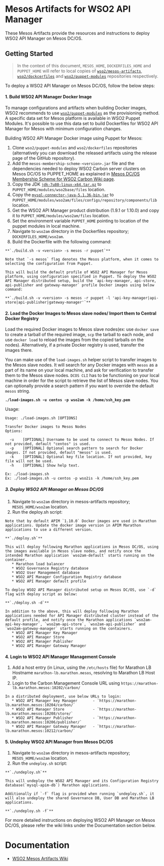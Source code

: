# Mesos Artifacts for WSO2 API Manager

These Mesos Artifacts provide the resources and instructions to deploy WSO2 API Manager on Mesos DC/OS.

## Getting Started

>In the context of this document, `MESOS_HOME`, `DOCKERFILES_HOME` and `PUPPET_HOME` will refer to local copies of [`wso2/mesos-artifacts`](https://github.com/wso2/mesos-artifacts/), [`wso2/dockcerfiles`](https://github.com/wso2/dockerfiles/) and [`wso2/puppet-modules`](https://github.com/wso2/puppet-modules) repositories respectively.

To deploy a WSO2 API Manager on Mesos DC/OS, follow the below steps:

#### 1. Build WSO2 API Manager Docker Image

To manage configurations and artifacts when building Docker images, WSO2 recommends to use [`wso2/puppet-modules`](https://github.com/wso2/puppet-modules) as the provisioning method. A specific data set for Mesos platform is available in WSO2 Puppet Modules. It's possible to use this data set to build Dockerfiles for WSO2 API Manager for Mesos with minimum configuration changes.

Building WSO2 API Manager Docker image using Puppet for Mesos:

  1. Clone `wso2/puppet-modules` and `wso2/dockerfiles` repositories (alternatively you can download the released artifacts using the release page of the GitHub repository).
  2. Add the `mesos-membership-scheme-<version>.jar` file and the dependencies needed to deploy WSO2 Carbon server clusters on Mesos DC/OS to PUPPET_HOME as explained in [Mesos DC/OS Membership Scheme for WSO2 Carbon Wiki page](https://docs.wso2.com/display/MA100/Mesos+DC-OS+Membership+Scheme+for+WSO2+Carbon).
  3. Copy the JDK [`jdk-7u80-linux-x64.tar.gz`](http://www.oracle.com/technetwork/java/javase/downloads/jdk7-downloads-1880260.html) to `PUPPET_HOME/modules/wso2base/files` location.
  4. Copy the [`mysql-connector-java-5.1.36-bin.jar`](https://downloads.mysql.com/archives/get/file/mysql-connector-java-5.1.36.zip) to `PUPPET_HOME/modules/wso2am/files/configs/repository/components/lib` location.
  5. Get the WSO2 API Manager product distribution (1.9.1 or 1.10.0) and copy it to `PUPPET_HOME/modules/wso2am/files` location.
  6. Set the environment variable `PUPPET_HOME` pointing to location of the puppet modules in local machine.
  7. Navigate to `wso2am` directory in the Dockerfiles repository; `DOCKERFILES_HOME/wso2am`.
  8. Build the Dockerfile with the following command:

    **`./build.sh -v <version> -s mesos -r puppet`**

    Note that `-s mesos` flag denotes the Mesos platform, when it comes to selecting the configuration from Puppet.

    This will build the default profile of WSO2 API Manager for Mesos platform, using configuration specified in Puppet. To deploy the WSO2 API Manager distributed setup, build the `api-key-manager, api-store, api-publisher and gateway-manager` profile Docker images using below command:
  
    **`./build.sh -v <version> -s mesos -r puppet -l 'api-key-manager|api-store|api-publisher|gateway-manager'`**
  
  

#### 2. Load the Docker Images to Mesos slave nodes/ Import them to Central Docker Registry

Load the required Docker images to Mesos slave nodes(ex: use `docker save` to create a tarball of the required image, `scp` the tarball to each node, and use `docker load` to reload the images from the copied tarballs on the nodes). Alternatively, if a private Docker registry is used, transfer the images there.

You can make use of the `load-images.sh` helper script to transfer images to the Mesos slave nodes. It will search for any Docker images with `mesos` as a part of its name on your local machine, and ask for verification to transfer them to the Mesos slave nodes. `DCOS CLI` has to be functioning on your local machine in order for the script to retrieve the list of Mesos slave nodes. You can optionally provide a search pattern if you want to override the default `mesos` string.

**`./load-images.sh -u centos -p wso2am -k /home/ssh_key.pem`**

Usage:
```
Usage: ./load-images.sh [OPTIONS]

Transfer Docker images to Mesos Nodes
Options:

  -u	[OPTIONAL] Username to be used to connect to Mesos Nodes. If not provided, default "centos" is used.
  -p	[OPTIONAL] Optional search pattern to search for Docker images. If not provided, default "mesos" is used.
  -k	[OPTIONAL] Optional key file location. If not provided, key file will not be used.
  -h	[OPTIONAL] Show help text.

Ex: ./load-images.sh
Ex: ./load-images.sh -u centos -p wso2is -k /home/ssh_key.pem
```
    
##### 3. Deploy WSO2 API Manager on Mesos DC/OS
  1. Navigate to `wso2am` directory in mesos-artifacts repository; `MESOS_HOME/wso2am` location.
  2. Run the deploy.sh script:
  
    Note that by default APIM `1.10.0` Docker images are used in Marathon applications. Update the docker image version in APIM Marathon applications to use a different version.
    
    **`./deploy.sh`**
    
    This will deploy following Marathon applications in Mesos DC/OS, using the images available in Mesos slave nodes, and notify once the intended Marathon application `wso2am-default` starts running on the container.
       * Marathon load balancer
       * WSO2 Governance Registry database
       * WSO2 User Management database
       * WSO2 API Manager Configuration Registry database
       * WSO2 API Manager default profile
       
    To deploy WSO2 API Manager distributed setup on Mesos DC/OS, use `-d` flag with deploy script as below:
     
    **`./deploy.sh -d`**
    
    In addition to the above, this will deploy following Marathon applications needed for API Manager distributed cluster instead of the default profile, and notify once the Marathon applications `wso2am-api-key-manager`, `wso2am-api-store`, `wso2am-api-publisher` and `wso2am-gateway-manager` starts running on the containers.
       * WSO2 API Manager Key Manager
       * WSO2 API Manager Store
       * WSO2 API Manager Publisher
       * WSO2 API Manager Gateway Manager

#### 4. Login to WSO2 API Manager Management Console
  1. Add a host entry (in Linux, using the `/etc/hosts` file) for Marathon LB Hostname `marathon-lb.marathon.mesos`, resolving to Marathon LB Host IP.
  2. Login to the Carbon Management Console URL using `https://marathon-lb.marathon.mesos:10202/carbon/`
  
    In a distributed deployment, use below URLs to login:
       * WSO2 API Manager key Manager       - `https://marathon-lb.marathon.mesos:10204/carbon/`
       * WSO2 API Manager Store             - `https://marathon-lb.marathon.mesos:10208/store/`
       * WSO2 API Manager Publisher         - `https://marathon-lb.marathon.mesos:10206/publisher/`
       * WSO2 API Manager Gateway Manager   - `https://marathon-lb.marathon.mesos:10212/carbon/`
 
#### 5. Undeploy WSO2 API Manager from Mesos DC/OS
  1. Navigate to `wso2am` directory in mesos-artifacts repository; `MESOS_HOME/wso2am` location.
  2. Run the `undeploy.sh` script:

    **`./undeploy.sh`**

    This will undeploy the WSO2 API Manager and its Configuration Registry database(`mysql-apim-db`) Marathon applications.
   
    Additionally if `-f` flag is provided when running `undeploy.sh`, it will also undeploy the shared Governance DB, User DB and Marathon LB applications.
    
    **`./undeploy.sh -f`**

For more detailed instructions on deploying WSO2 API Manager on Mesos DC/OS, please refer the wiki links under the Documentation section below.

# Documentation
* [WSO2 Mesos Artifacts Wiki](https://docs.wso2.com/display/MA100/WSO2+Mesos+Artifacts+Documentation)
